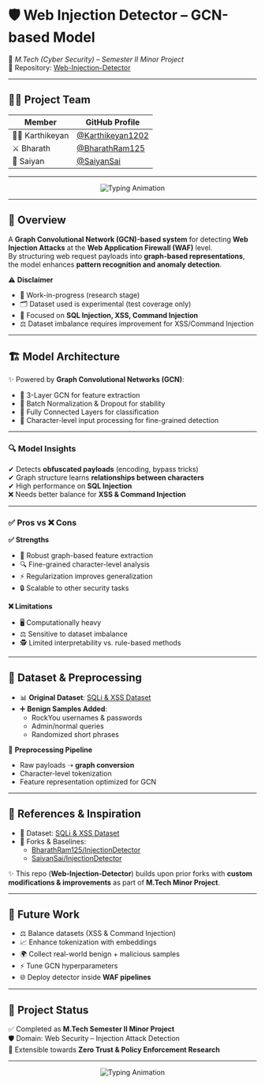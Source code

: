 # 🛡️ Web Injection Detector – GCN-based Model  
📌 *M.Tech (Cyber Security) – Semester II Minor Project*  
🔗 Repository: [Web-Injection-Detector](https://github.com/Karthikeyan1202/Web-Injection-Detector)  

---

## 👨‍💻 Project Team  
| Member | GitHub Profile |
|--------|----------------|
| 🧑‍🚀 Karthikeyan | [@Karthikeyan1202](https://github.com/Karthikeyan1202) |
| ⚔️ Bharath | [@BharathRam125](https://github.com/BharathRam125) |
| 🐉 Saiyan | [@SaiyanSai](https://github.com/SaiyanSai) |

---

<p align="center">
  <img src="https://readme-typing-svg.herokuapp.com?font=Fira+Code&size=24&duration=4000&pause=1000&color=00F7FF&center=true&vCenter=true&width=700&lines=Initializing+Security+Protocols...;Deploying+GCN-based+Detector...;Scanning+for+SQLi+XSS+Command+Injection...;Web+Applications+Secured!+%E2%9C%85" alt="Typing Animation">
</p>

---

## 📌 Overview  
A **Graph Convolutional Network (GCN)-based system** for detecting **Web Injection Attacks** at the **Web Application Firewall (WAF)** level.  
By structuring web request payloads into **graph-based representations**, the model enhances **pattern recognition and anomaly detection**.  

⚠️ **Disclaimer**  
- 🚧 Work-in-progress (research stage)  
- 🗂️ Dataset used is experimental (test coverage only)  
- 🛑 Focused on **SQL Injection, XSS, Command Injection**  
- ⚖️ Dataset imbalance requires improvement for XSS/Command Injection  

---

## 🏗️ Model Architecture  
✨ Powered by **Graph Convolutional Networks (GCN)**:  
- 🔹 3-Layer GCN for feature extraction  
- 🔹 Batch Normalization & Dropout for stability  
- 🔹 Fully Connected Layers for classification  
- 🔹 Character-level input processing for fine-grained detection  

---

### 🔍 Model Insights  
✔ Detects **obfuscated payloads** (encoding, bypass tricks)  
✔ Graph structure learns **relationships between characters**  
✔ High performance on **SQL Injection**  
❌ Needs better balance for **XSS & Command Injection**  

---

### ✅ Pros vs ❌ Cons  

**✅ Strengths**  
- 🧠 Robust graph-based feature extraction  
- 🔍 Fine-grained character-level analysis  
- ⚡ Regularization improves generalization  
- 🔒 Scalable to other security tasks  

**❌ Limitations**  
- 🖥️ Computationally heavy  
- ⚖️ Sensitive to dataset imbalance  
- 🕵️ Limited interpretability vs. rule-based methods  

---

## 📂 Dataset & Preprocessing  
- 📊 **Original Dataset**: [SQLi & XSS Dataset](https://www.kaggle.com/datasets/alextrinity/sqli-xss-dataset)  
- ➕ **Benign Samples Added**:  
  - RockYou usernames & passwords  
  - Admin/normal queries  
  - Randomized short phrases  

🔧 **Preprocessing Pipeline**  
- Raw payloads ➝ **graph conversion**  
- Character-level tokenization  
- Feature representation optimized for GCN  

---

## 🔗 References & Inspiration  
- 📌 Dataset: [SQLi & XSS Dataset](https://www.kaggle.com/datasets/alextrinity/sqli-xss-dataset)  
- 📌 Forks & Baselines:  
  - [BharathRam125/InjectionDetector](https://github.com/BharathRam125/InjectionDetector)  
  - [SaiyanSai/InjectionDetector](https://github.com/SaiyanSai/InjectionDetector)  

✨ This repo (**Web-Injection-Detector**) builds upon prior forks with **custom modifications & improvements** as part of **M.Tech Minor Project**.

---

## 🚀 Future Work  
- ⚖️ Balance datasets (XSS & Command Injection)  
- 📈 Enhance tokenization with embeddings  
- 🌍 Collect real-world benign + malicious samples  
- ⚡ Tune GCN hyperparameters  
- 🌐 Deploy detector inside **WAF pipelines**  

---

## 📌 Project Status  
✅ Completed as **M.Tech Semester II Minor Project**  
🛡️ Domain: Web Security – Injection Attack Detection  
🚀 Extensible towards **Zero Trust & Policy Enforcement Research**  

---

<p align="center">
  <img src="https://readme-typing-svg.herokuapp.com?font=Orbitron&size=22&duration=4000&pause=1000&color=FF5733&center=true&vCenter=true&width=700&lines=Securing+the+Web+from+Injection+Attacks...;Powered+by+Graph+Neural+Networks+%F0%9F%94%8D;Advancing+Cybersecurity+Research...;Towards+Zero+Trust+Architecture..." alt="Typing Animation">
</p>

